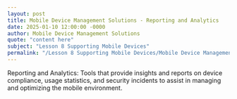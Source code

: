 ```yaml
---
layout: post
title: Mobile Device Management Solutions - Reporting and Analytics
date: 2025-01-10 12:00:00 -0000
author: Mobile Device Management Solutions
quote: "content here"
subject: "Lesson 8 Supporting Mobile Devices"
permalink: "/Lesson 8 Supporting Mobile Devices/Mobile Device Management Solutions/Mobile Device Management Solutions - Reporting and Analytics"
---
```


Reporting and Analytics: Tools that provide insights and reports on device compliance, usage statistics, and security incidents to assist in managing and optimizing the mobile environment.
